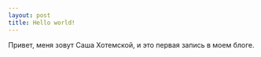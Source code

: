 ```yaml
---
layout: post
title: Hello world!
---
```


Привет, меня зовут Саша Хотемской, и это первая запись в моем блоге.

